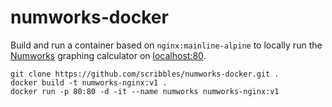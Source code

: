 # numworks-docker

Build and run a container based on ```nginx:mainline-alpine``` to locally run the [Numworks](https://www.numworks.com/) graphing calculator on [localhost:80](http://localhost/).

```
git clone https://github.com/scribbles/numworks-docker.git .
docker build -t numworks-nginx:v1 .
docker run -p 80:80 -d -it --name numworks numworks-nginx:v1
```
